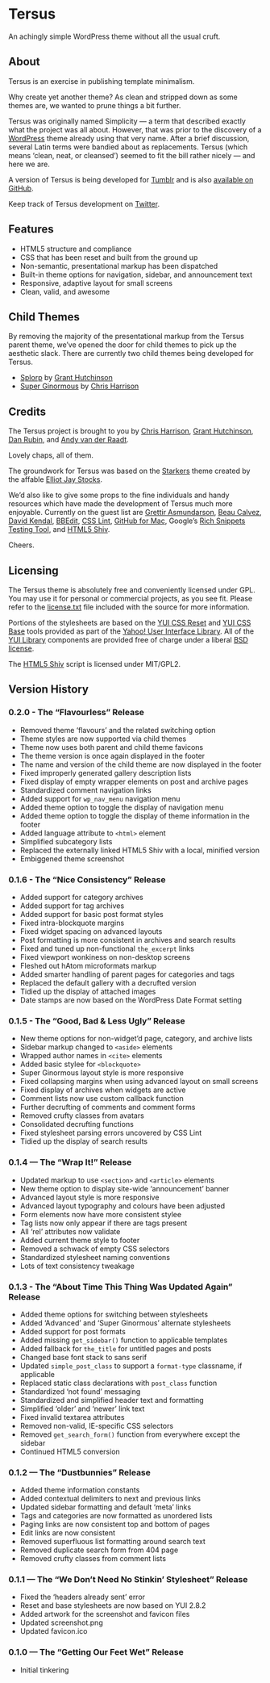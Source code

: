 
# Tersus

An achingly simple WordPress theme without all the usual cruft.


## About

Tersus is an exercise in publishing template minimalism.

Why create yet another theme? As clean and stripped down as some themes are, we wanted to prune things a bit further.

Tersus was originally named Simplicity — a term that described exactly what the project was all about. However, that was prior to the discovery of a [WordPress](http://wordpress.org/) theme already using that very name. After a brief discussion, several Latin terms were bandied about as replacements. Tersus (which means ‘clean, neat, or cleansed’) seemed to fit the bill rather nicely — and here we are.

A version of Tersus is being developed for [Tumblr](http://tersustheme.tumblr.com/) and is also [available on GitHub](http://github.com/splorp/tersus-tumblr/).

Keep track of Tersus development on [Twitter](http://twitter.com/tersustheme).


## Features

+ HTML5 structure and compliance
+ CSS that has been reset and built from the ground up
+ Non-semantic, presentational markup has been dispatched
+ Built-in theme options for navigation, sidebar, and announcement text
+ Responsive, adaptive layout for small screens
+ Clean, valid, and awesome


## Child Themes

By removing the majority of the presentational markup from the Tersus parent theme, we’ve opened the door for child themes to pick up the aesthetic slack. There are currently two child themes being developed for Tersus.

+ [Splorp](http://github.com/splorp/splorp/) by [Grant Hutchinson](http://splorp.me/)
+ [Super Ginormous](https://github.com/cdharrison/super-ginormous) by [Chris Harrison](http://cdharrison.com/)


## Credits

The Tersus project is brought to you by [Chris Harrison](http://cdharrison.com/), [Grant Hutchinson](http://splorp.me/), [Dan Rubin](http://danielrubin.org/), and [Andy van der Raadt](http://nicemodernist.com/).

Lovely chaps, all of them.

The groundwork for Tersus was based on the [Starkers](http://starkerstheme.com/) theme created by the affable [Elliot Jay Stocks](http://elliotjaystocks.com/).

We’d also like to give some props to the fine individuals and handy resources which have made the development of Tersus much more enjoyable. Currently on the guest list are [Grettir Asmundarson](http://tinypineapple.com/), [Beau Calvez](http://twitter.com/avengio), [David Kendal](http://davidkendal.net/), [BBEdit](http://www.barebones.com/products/bbedit/), [CSS Lint](http://csslint.net/), [GitHub for Mac](http://mac.github.com/), Google’s [Rich Snippets Testing Tool](http://www.google.com/webmasters/tools/richsnippets), and [HTML5 Shiv](https://github.com/aFarkas/html5shiv).

Cheers.


## Licensing

The Tersus theme is absolutely free and conveniently licensed under GPL. You may use it for personal or commercial projects, as you see fit. Please refer to the [license.txt](https://github.com/splorp/tersus/blob/master/license.txt) file included with the source for more information.

Portions of the stylesheets are based on the [YUI CSS Reset](http://developer.yahoo.com/yui/reset/) and [YUI CSS Base](http://developer.yahoo.com/yui/base/) tools provided as part of the [Yahoo! User Interface Library](http://developer.yahoo.com/yui/). All of the [YUI Library](http://developer.yahoo.com/yui/ "Copyright © Yahoo! Inc. All rights reserved") components are provided free of charge under a liberal [BSD license](http://yuilibrary.com/license/).

The [HTML5 Shiv](https://github.com/afarkas/html5shiv) script is licensed under MIT/GPL2.


## Version History

### 0.2.0 - The “Flavourless” Release

+ Removed theme ‘flavours’ and the related switching option
+ Theme styles are now supported via child themes
+ Theme now uses both parent and child theme favicons
+ The theme version is once again displayed in the footer
+ The name and version of the child theme are now displayed in the footer
+ Fixed improperly generated gallery description lists
+ Fixed display of empty wrapper elements on post and archive pages
+ Standardized comment navigation links
+ Added support for `wp_nav_menu` navigation menu
+ Added theme option to toggle the display of navigation menu
+ Added theme option to toggle the display of theme information in the footer
+ Added language attribute to `<html>` element
+ Simplified subcategory lists
+ Replaced the externally linked HTML5 Shiv with a local, minified version
+ Embiggened theme screenshot


### 0.1.6 - The “Nice Consistency” Release

+ Added support for category archives
+ Added support for tag archives
+ Added support for basic post format styles
+ Fixed intra-blockquote margins
+ Fixed widget spacing on advanced layouts
+ Post formatting is more consistent in archives and search results
+ Fixed and tuned up non-functional `the_excerpt` links
+ Fixed viewport wonkiness on non-desktop screens
+ Fleshed out hAtom microformats markup
+ Added smarter handling of parent pages for categories and tags
+ Replaced the default gallery with a decrufted version
+ Tidied up the display of attached images
+ Date stamps are now based on the WordPress Date Format setting


### 0.1.5 - The “Good, Bad & Less Ugly” Release

+ New theme options for non-widget’d page, category, and archive lists
+ Sidebar markup changed to `<aside>` elements
+ Wrapped author names in `<cite>` elements
+ Added basic stylee for `<blockquote>`
+ Super Ginormous layout style is more responsive
+ Fixed collapsing margins when using advanced layout on small screens
+ Fixed display of archives when widgets are active
+ Comment lists now use custom callback function
+ Further decrufting of comments and comment forms
+ Removed crufty classes from avatars
+ Consolidated decrufting functions
+ Fixed stylesheet parsing errors uncovered by CSS Lint
+ Tidied up the display of search results


### 0.1.4 — The “Wrap It!” Release

+ Updated markup to use `<section>` and `<article>` elements
+ New theme option to display site-wide ‘announcement’ banner
+ Advanced layout style is more responsive
+ Advanced layout typography and colours have been adjusted
+ Form elements now have more consistent stylee
+ Tag lists now only appear if there are tags present
+ All ‘rel’ attributes now validate
+ Added current theme style to footer
+ Removed a schwack of empty CSS selectors
+ Standardized stylesheet naming conventions
+ Lots of text consistency tweakage


### 0.1.3 - The “About Time This Thing Was Updated Again” Release

+ Added theme options for switching between stylesheets
+ Added ‘Advanced’ and ‘Super Ginormous’ alternate stylesheets
+ Added support for post formats
+ Added missing `get_sidebar()` function to applicable templates
+ Added fallback for `the_title` for untitled pages and posts
+ Changed base font stack to sans serif
+ Updated `simple_post_class` to support a `format-type` classname, if applicable
+ Replaced static class declarations with `post_class` function
+ Standardized ‘not found’ messaging
+ Standardized and simplified header text and formatting
+ Simplified ‘older’ and ‘newer’ link text
+ Fixed invalid textarea attributes
+ Removed non-valid, IE-specific CSS selectors
+ Removed `get_search_form()` function from everywhere except the sidebar
+ Continued HTML5 conversion 


### 0.1.2 — The “Dustbunnies” Release

+ Added theme information constants
+ Added contextual delimiters to next and previous links
+ Updated sidebar formatting and default ‘meta’ links
+ Tags and categories are now formatted as unordered lists
+ Paging links are now consistent top and bottom of pages
+ Edit links are now consistent
+ Removed superfluous list formatting around search text
+ Removed duplicate search form from 404 page
+ Removed crufty classes from comment lists


### 0.1.1 — The “We Don’t Need No Stinkin’ Stylesheet” Release

+ Fixed the ‘headers already sent’ error
+ Reset and base stylesheets are now based on YUI 2.8.2
+ Added artwork for the screenshot and favicon files
+ Updated screenshot.png
+ Updated favicon.ico


### 0.1.0 — The “Getting Our Feet Wet” Release

+ Initial tinkering
